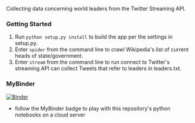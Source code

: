 Collecting data concerning world leaders from the Twitter Streaming API.

### Getting Started
1. Run `python setup.py install` to build the app per the settings in setup.py.
2. Enter `spider` from the command line to crawl Wikipedia's list of current heads of state/government.
3. Enter `stream` from the command line to run connect to Twitter's streaming API can collect Tweets that refer to leaders in leaders.txt.

### MyBinder
[![Binder](http://mybinder.org/badge.svg)](http://mybinder.org:/repo/oli9292/tw-world-leaders)
- follow the MyBinder badge to play with this repository's python notebooks on a cloud server
